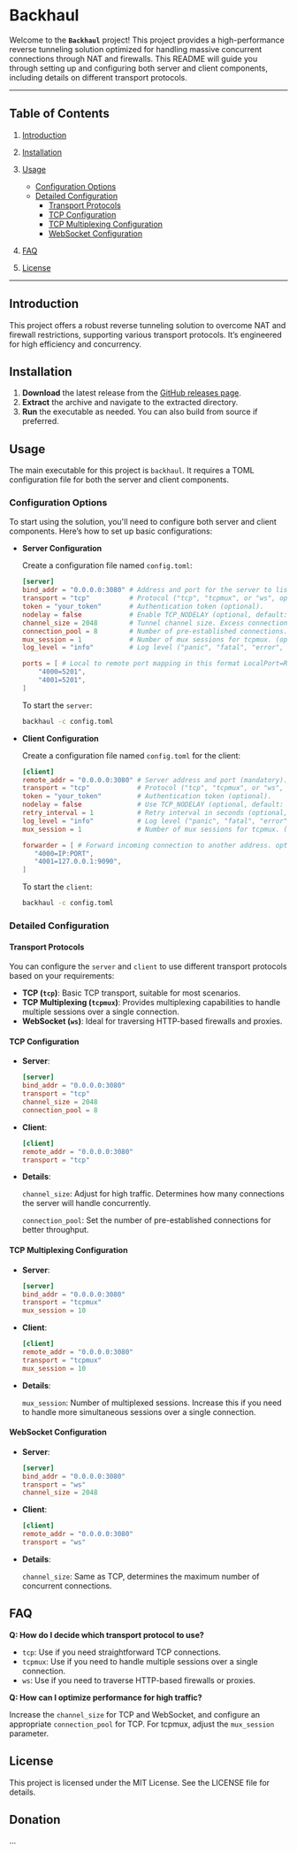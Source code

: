 # Backhaul

Welcome to the **`Backhaul`** project! This project provides a high-performance reverse tunneling solution optimized for handling massive concurrent connections through NAT and firewalls. This README will guide you through setting up and configuring both server and client components, including details on different transport protocols.

---

## Table of Contents

1. [Introduction](#introduction)
2. [Installation](#installation)
3. [Usage](#usage)
   - [Configuration Options](#configuration-options)
   - [Detailed Configuration](#detailed-configuration)
      - [Transport Protocols](#transport-protocols)
      - [TCP Configuration](#tcp-configuration)
      - [TCP Multiplexing Configuration](#tcp-multiplexing-configuration)
      - [WebSocket Configuration](#websocket-configuration)

4. [FAQ](#faq)
5. [License](#license)

---

## Introduction

This project offers a robust reverse tunneling solution to overcome NAT and firewall restrictions, supporting various transport protocols. It’s engineered for high efficiency and concurrency.

## Installation

1. **Download** the latest release from the [GitHub releases page](https://github.com/musixal/backhaul/releases).
2. **Extract** the archive and navigate to the extracted directory.
3. **Run** the executable as needed. You can also build from source if preferred.

## Usage

The main executable for this project is `backhaul`. It requires a TOML configuration file for both the server and client components.

### Configuration Options

To start using the solution, you'll need to configure both server and client components. Here’s how to set up basic configurations:

* **Server Configuration**

   Create a configuration file named `config.toml`:

    ```toml
    [server]
    bind_addr = "0.0.0.0:3080" # Address and port for the server to listen (mandatory).
    transport = "tcp"          # Protocol ("tcp", "tcpmux", or "ws", optional, default: "tcp").
    token = "your_token"       # Authentication token (optional).
    nodelay = false            # Enable TCP_NODELAY (optional, default: false).
    channel_size = 2048        # Tunnel channel size. Excess connections are discarded. Only for tcp and ws mode (optional, default: 2048).
    connection_pool = 8        # Number of pre-established connections. Only for tcp mode (optional, default: 8).
    mux_session = 1            # Number of mux sessions for tcpmux. (optional, default: 1).
    log_level = "info"         # Log level ("panic", "fatal", "error", "warn", "info", "debug", "trace", optional, default: "info").

    ports = [ # Local to remote port mapping in this format LocalPort=RemotePort (mandatory).
        "4000=5201",
        "4001=5201",
    ]
    ```

   To start the `server`:

   ```sh
   backhaul -c config.toml
   ```
* **Client Configuration**

   Create a configuration file named `config.toml` for the client:
   ```toml
   [client]
   remote_addr = "0.0.0.0:3080" # Server address and port (mandatory).
   transport = "tcp"            # Protocol ("tcp", "tcpmux", or "ws", optional, default: "tcp").
   token = "your_token"         # Authentication token (optional).
   nodelay = false              # Use TCP_NODELAY (optional, default: false).
   retry_interval = 1           # Retry interval in seconds (optional, default: 1).
   log_level = "info"           # Log level ("panic", "fatal", "error", "warn", "info", "debug", "trace", optional, default: "info").
   mux_session = 1              # Number of mux sessions for tcpmux. (optional, default: 1).

   forwarder = [ # Forward incoming connection to another address. optional.
      "4000=IP:PORT",
      "4001=127.0.0.1:9090",
   ]
   ```

   To start the `client`:

   ```sh
   backhaul -c config.toml
   ```

### Detailed Configuration
#### Transport Protocols

You can configure the `server` and `client` to use different transport protocols based on your requirements:

   * **TCP (`tcp`)**: Basic TCP transport, suitable for most scenarios.
   * **TCP Multiplexing (`tcpmux`)**: Provides multiplexing capabilities to handle multiple sessions over a single connection.
   * **WebSocket (`ws`)**: Ideal for traversing HTTP-based firewalls and proxies.

#### TCP Configuration
* **Server**:

   ```toml
   [server]
   bind_addr = "0.0.0.0:3080"
   transport = "tcp"
   channel_size = 2048
   connection_pool = 8
   ```
* **Client**:

   ```toml
   [client]
   remote_addr = "0.0.0.0:3080"
   transport = "tcp"
   ```
* **Details**:

   `channel_size`: Adjust for high traffic. Determines how many connections the server will handle concurrently.

   `connection_pool`: Set the number of pre-established connections for better throughput.

#### TCP Multiplexing Configuration
* **Server**:

   ```toml
   [server]
   bind_addr = "0.0.0.0:3080"
   transport = "tcpmux"
   mux_session = 10
   ```
* **Client**:

   ```toml
   [client]
   remote_addr = "0.0.0.0:3080"
   transport = "tcpmux"
   mux_session = 10
   ```
* **Details**:

   `mux_session`: Number of multiplexed sessions. Increase this if you need to handle more simultaneous sessions over a single connection.

#### WebSocket Configuration
* **Server**:

   ```toml
   [server]
   bind_addr = "0.0.0.0:3080"
   transport = "ws"
   channel_size = 2048
   ```

* **Client**:

   ```toml
   [client]
   remote_addr = "0.0.0.0:3080"
   transport = "ws"
   ```

* **Details**:

   `channel_size`: Same as TCP, determines the maximum number of concurrent connections.


## FAQ

**Q: How do I decide which transport protocol to use?**

* `tcp`: Use if you need straightforward TCP connections.
* `tcpmux`: Use if you need to handle multiple sessions over a single connection.
* `ws`: Use if you need to traverse HTTP-based firewalls or proxies.

**Q: How can I optimize performance for high traffic?**

Increase the `channel_size` for TCP and WebSocket, and configure an appropriate `connection_pool` for TCP. For tcpmux, adjust the `mux_session` parameter.


## License

This project is licensed under the MIT License. See the LICENSE file for details.

## Donation
...